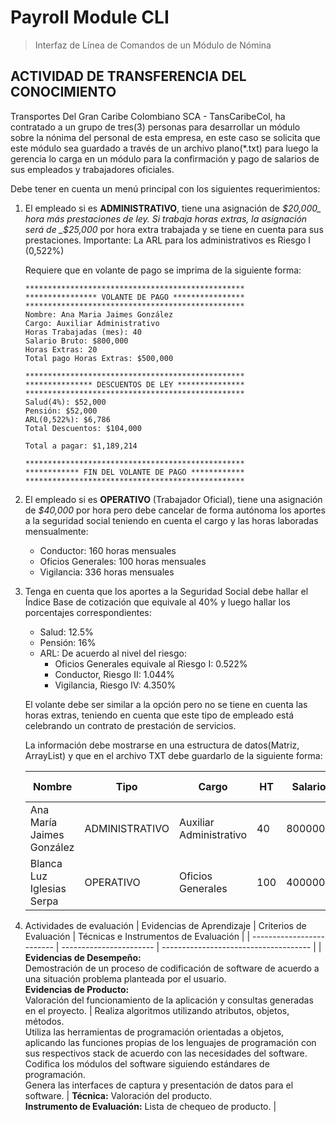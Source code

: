 # Payroll Module CLI

> Interfaz de Línea de Comandos de un Módulo de Nómina

## ACTIVIDAD DE TRANSFERENCIA DEL CONOCIMIENTO

Transportes Del Gran Caribe Colombiano SCA - TansCaribeCol, ha contratado a un grupo de
tres(3) personas para desarrollar un módulo sobre la nónima del personal de esta empresa,
en este caso se solicita que este módulo sea guardado a través de un archivo plano(\*.txt)
para luego la gerencia lo carga en un módulo para la confirmación y pago de salarios de
sus empleados y trabajadores oficiales.

Debe tener en cuenta un menú principal con los siguientes requerimientos:

1. El empleado si es **ADMINISTRATIVO**, tiene una asignación de _$20,000_ hora más
   prestaciones de ley. Si trabaja horas extras, la asignación será de _$25,000_ por hora
   extra trabajada y se tiene en cuenta para sus prestaciones. Importante: La ARL para los
   administrativos es Riesgo I (0,522%)

   Requiere que en volante de pago se imprima de la siguiente forma:

   ```text
   *************************************************
   **************** VOLANTE DE PAGO ****************
   *************************************************
   Nombre: Ana Maria Jaimes González
   Cargo: Auxiliar Administrativo
   Horas Trabajadas (mes): 40
   Salario Bruto: $800,000
   Horas Extras: 20
   Total pago Horas Extras: $500,000

   *************************************************
   *************** DESCUENTOS DE LEY ***************
   *************************************************
   Salud(4%): $52,000
   Pensión: $52,000
   ARL(0,522%): $6,786
   Total Descuentos: $104,000

   Total a pagar: $1,189,214

   *************************************************
   ************ FIN DEL VOLANTE DE PAGO ************
   *************************************************
   ```

2. El empleado si es **OPERATIVO** (Trabajador Oficial), tiene una asignación de _$40,000_ por
   hora pero debe cancelar de forma autónoma los aportes a la seguridad social teniendo
   en cuenta el cargo y las horas laboradas mensualmente:

   - Conductor: 160 horas mensuales
   - Oficios Generales: 100 horas mensuales
   - Vigilancia: 336 horas mensuales

3. Tenga en cuenta que los aportes a la Seguridad Social debe hallar el Índice Base de
   cotización que equivale al 40% y luego hallar los porcentajes correspondientes:

   - Salud: 12.5%
   - Pensión: 16%
   - ARL: De acuerdo al nivel del riesgo:
     - Oficios Generales equivale al Riesgo I: 0.522%
     - Conductor, Riesgo II: 1.044%
     - Vigilancia, Riesgo IV: 4.350%

   El volante debe ser similar a la opción pero no se tiene en cuenta las horas extras,
   teniendo en cuenta que este tipo de empleado está celebrando un contrato de prestación de
   servicios.

   La información debe mostrarse en una estructura de datos(Matriz, ArrayList) y que en el
   archivo TXT debe guardarlo de la siguiente forma:

   | Nombre                    | Tipo           | Cargo                   | HT  | Salario | HE  | TPHE   | Salud  | Pension | ARL  | Total a pagar |
   | ------------------------- | -------------- | ----------------------- | --- | ------- | --- | ------ | ------ | ------- | ---- | ------------- |
   | Ana María Jaimes González | ADMINISTRATIVO | Auxiliar Administrativo | 40  | 800000  | 20  | 500000 | 52000  | 52000   | 6786 | 1189124       |
   | Blanca Luz Iglesias Serpa | OPERATIVO      | Oficios Generales       | 100 | 4000000 | 0   | 0      | 200000 | 256000  | 8352 | 3535648       |

4. Actividades de evaluación
   | Evidencias de Aprendizaje | Criterios de Evaluación | Técnicas e Instrumentos de Evaluación |
   | ------------------------- | ----------------------- | ------------------------------------- |
   | **Evidencias de Desempeño:**<br>Demostración de un proceso de codificación de software de acuerdo a una situación problema planteada por el usuario.<br>**Evidencias de Producto:**<br>Valoración del funcionamiento de la aplicación y consultas generadas en el proyecto. | Realiza algoritmos utilizando atributos, objetos, métodos.<br>Utiliza las herramientas de programación orientadas a objetos, aplicando las funciones propias de los lenguajes de programación con sus respectivos stack de acuerdo con las necesidades del software.<br>Codifica los módulos del software siguiendo estándares de programación.<br>Genera las interfaces de captura y presentación de datos para el software. | **Técnica:** Valoración del producto.<br>**Instrumento de Evaluación:** Lista de chequeo de producto. |
